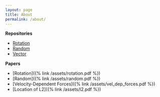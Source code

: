 ```yaml
---
layout: page
title: About
permalink: /about/
---
```


**Repositories**

- [Rotation](https://github.com/rsaucier/Rotation)
- [Random](https://github.com/rsaucier/Random)
- [Vector](https://github.com/rsaucier/Vector)

**Papers**

- [Rotation]({% link /assets/rotation.pdf %})
- [Random]({% link /assets/random.pdf %})
- [Velocity-Dependent Forces]({% link /assets/vel_dep_forces.pdf %})
- [Location of L2]({% link /assets/l2.pdf %})
